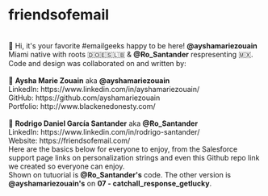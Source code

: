 # friendsofemail <br>

<br>
👋 Hi, it's your favorite #emailgeeks happy to be here! <b>@ayshamariezouain</b> Miami native with roots 🇩🇴🇪🇸🇱🇧 & <b>@Ro_Santander</b> respresenting 🇲🇽.
Code and design was collaborated on and written by: <br> <br>
💌 <b>Aysha Marie Zouain</b> aka <b>@ayshamariezouain</b><br>  
LinkedIn: https://www.linkedin.com/in/ayshamariezouain/<br>
GitHub: https://github.com/ayshamariezouain <br>
Portfolio: http://www.blackenedonesty.com/ <br> <br> 
💌 <b>Rodrigo Daniel García Santander</b> aka <b>@Ro_Santander</b><br>   
LinkedIn: https://www.linkedin.com/in/rodrigo-santander/<br> 
Website: https://friendsofemail.com/<br>  
Here are the basics below for everyone to enjoy, from the Salesforce support page links on personalization strings and even this Github repo link we created so everyone can enjoy.<br>  
Shown on tutuorial is <b>@Ro_Santander's</b> code.
The other version is <b>@ayshamariezouain's</b> on <b>07 - catchall_response_getlucky</b>.
           
				
